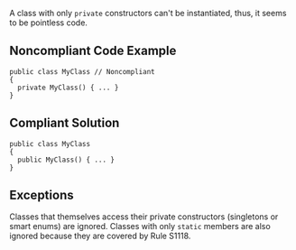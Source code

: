 
A class with only `private` constructors can't be instantiated, thus, it seems to be pointless code.

## Noncompliant Code Example


    public class MyClass // Noncompliant
    {
      private MyClass() { ... }
    }


## Compliant Solution


    public class MyClass
    {
      public MyClass() { ... }
    }


## Exceptions

Classes that themselves access their private constructors (singletons or smart enums) are ignored. Classes with only `static` members are also ignored because they are covered by Rule S1118.
